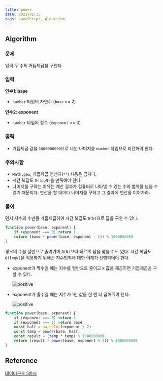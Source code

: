 ```yaml
---
title: power
date: 2021-01-15
tags: JavaScript, Algorithm
---
```


## Algorithm

### 문제

입력 두 수의 거듭제곱을 구한다.

### 입력

**인수1: base**

- `number` 타입의 자연수 (`base` >= 2)

**인수2: exponent**

- `number` 타입의 정수 (`exponent` >= 0)

### 출력

- 거듭제곱 값을 `1000000009`으로 나눈 나머지를 `number` 타입으로 리턴해야 한다.

### 주의사항

- `Math.pow`, 거듭제곱 연산자(`**`) 사용은 금지다.
- 시간 복잡도 `O(logN)`을 만족해야 한다.
- 나머지를 구하는 이유는 계산 결과가 컴퓨터로 나타낼 수 있는 수의 범위를 넘을 수 있기 때문이다. 연산을 할 때마다 나머지를 구하고 그 결과에 연산을 이어가라.

### 풀이

먼저 지수의 수만큼 거듭제곱하여 시간 복잡도 `O(N)`으로 답을 구할 수 있다.

```javascript
function power(base, exponent) {
	if (exponent === 0) return 1
	return (base * power(base, exponent - 1)) % 1000000009
}
```

경우의 수를 절반으로 줄여가며 `O(N)`보다 빠르게 답을 찾을 수도 있다. 시간 복잡도 `O(logN)`을 적용하기 위해선 지수법칙에 대한 이해가 선행되어야 한다.

- exponent가 짝수일 때는 지수를 절반으로 줄이고 x 값을 제곱하면 거듭제곱을 구할 수 있다.

  ![positive](static/positive.png)

- exponent가 홀수일 때는 지수가 1인 값을 한 번 더 곱해줘야 한다.

  ![positive](static/nagative.png)

```javascript
function power(base, exponent) {
	if (exponent === 0) return 1
	if (exponent === 1) return base
	const half = parseInt(exponent / 2)
	const temp = power(base, half)
	const result = (temp * temp) % 1000000009
	return (result * power(base, exponent % 2)) % 1000000009
}
```

## Reference

[데이터구조 5차시](https://youtu.be/X9Q6ZuvbOV0)
